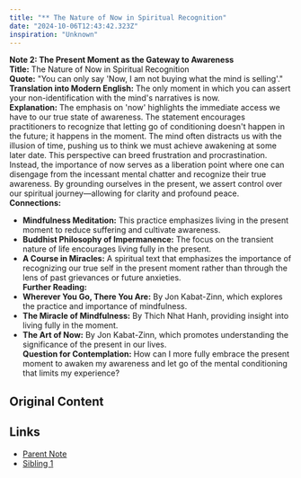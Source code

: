 ```yaml
---
title: "** The Nature of Now in Spiritual Recognition"
date: "2024-10-06T12:43:42.323Z"
inspiration: "Unknown"
---
```


**Note 2: The Present Moment as the Gateway to Awareness**  
**Title:** The Nature of Now in Spiritual Recognition  
**Quote:** "You can only say 'Now, I am not buying what the mind is selling'."  
**Translation into Modern English:** The only moment in which you can assert your non-identification with the mind's narratives is now.  
**Explanation:** The emphasis on 'now' highlights the immediate access we have to our true state of awareness. The statement encourages practitioners to recognize that letting go of conditioning doesn't happen in the future; it happens in the moment. The mind often distracts us with the illusion of time, pushing us to think we must achieve awakening at some later date. This perspective can breed frustration and procrastination. Instead, the importance of now serves as a liberation point where one can disengage from the incessant mental chatter and recognize their true awareness. By grounding ourselves in the present, we assert control over our spiritual journey—allowing for clarity and profound peace.  
**Connections:**  
- **Mindfulness Meditation:** This practice emphasizes living in the present moment to reduce suffering and cultivate awareness.  
- **Buddhist Philosophy of Impermanence:** The focus on the transient nature of life encourages living fully in the present.  
- **A Course in Miracles:** A spiritual text that emphasizes the importance of recognizing our true self in the present moment rather than through the lens of past grievances or future anxieties.  
**Further Reading:**  
- **Wherever You Go, There You Are:** By Jon Kabat-Zinn, which explores the practice and importance of mindfulness.  
- **The Miracle of Mindfulness:** By Thich Nhat Hanh, providing insight into living fully in the moment.  
- **The Art of Now:** By Jon Kabat-Zinn, which promotes understanding the significance of the present in our lives.  
**Question for Contemplation:** How can I more fully embrace the present moment to awaken my awareness and let go of the mental conditioning that limits my experience?

## Original Content



## Links

- [Parent Note](/parent-note.md)
- [Sibling 1](/zettel1.md)
